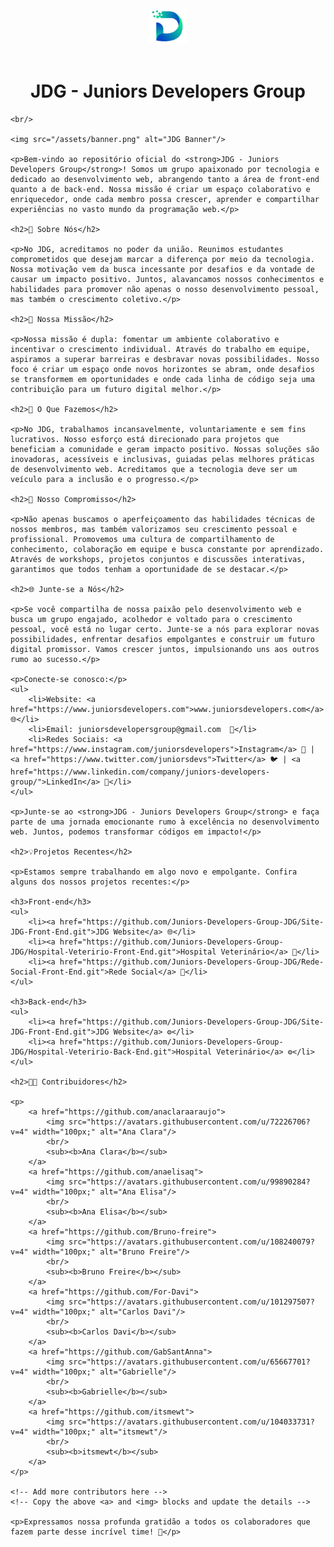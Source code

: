 <!DOCTYPE html>
<html lang="en">
<head>
    <meta charset="UTF-8">
    <meta name="viewport" content="width=device-width, initial-scale=1.0">
    <title>JDG - Juniors Developers Group</title>
    <style>
        /* Add your CSS styles here */
        /* You can customize the styling of your page */
    </style>
</head>
<body>
    <div align='center'>
        <img src="./assets/jdg.png" alt="logo-JDG" width="60px"/>
        <br/><br/>
        <h1>JDG - Juniors Developers Group</h1> 
    </div>

    <br/>

    <img src="/assets/banner.png" alt="JDG Banner"/>

    <p>Bem-vindo ao repositório oficial do <strong>JDG - Juniors Developers Group</strong>! Somos um grupo apaixonado por tecnologia e dedicado ao desenvolvimento web, abrangendo tanto a área de front-end quanto a de back-end. Nossa missão é criar um espaço colaborativo e enriquecedor, onde cada membro possa crescer, aprender e compartilhar experiências no vasto mundo da programação web.</p>

    <h2>🌟 Sobre Nós</h2>

    <p>No JDG, acreditamos no poder da união. Reunimos estudantes comprometidos que desejam marcar a diferença por meio da tecnologia. Nossa motivação vem da busca incessante por desafios e da vontade de causar um impacto positivo. Juntos, alavancamos nossos conhecimentos e habilidades para promover não apenas o nosso desenvolvimento pessoal, mas também o crescimento coletivo.</p>

    <h2>🚀 Nossa Missão</h2>

    <p>Nossa missão é dupla: fomentar um ambiente colaborativo e incentivar o crescimento individual. Através do trabalho em equipe, aspiramos a superar barreiras e desbravar novas possibilidades. Nosso foco é criar um espaço onde novos horizontes se abram, onde desafios se transformem em oportunidades e onde cada linha de código seja uma contribuição para um futuro digital melhor.</p>

    <h2>💼 O Que Fazemos</h2>

    <p>No JDG, trabalhamos incansavelmente, voluntariamente e sem fins lucrativos. Nosso esforço está direcionado para projetos que beneficiam a comunidade e geram impacto positivo. Nossas soluções são inovadoras, acessíveis e inclusivas, guiadas pelas melhores práticas de desenvolvimento web. Acreditamos que a tecnologia deve ser um veículo para a inclusão e o progresso.</p>

    <h2>🤝 Nosso Compromisso</h2>

    <p>Não apenas buscamos o aperfeiçoamento das habilidades técnicas de nossos membros, mas também valorizamos seu crescimento pessoal e profissional. Promovemos uma cultura de compartilhamento de conhecimento, colaboração em equipe e busca constante por aprendizado. Através de workshops, projetos conjuntos e discussões interativas, garantimos que todos tenham a oportunidade de se destacar.</p>

    <h2>🌐 Junte-se a Nós</h2>

    <p>Se você compartilha de nossa paixão pelo desenvolvimento web e busca um grupo engajado, acolhedor e voltado para o crescimento pessoal, você está no lugar certo. Junte-se a nós para explorar novas possibilidades, enfrentar desafios empolgantes e construir um futuro digital promissor. Vamos crescer juntos, impulsionando uns aos outros rumo ao sucesso.</p>

    <p>Conecte-se conosco:</p>
    <ul>
        <li>Website: <a href="https://www.juniorsdevelopers.com">www.juniorsdevelopers.com</a> 🌐</li>
        <li>Email: juniorsdevelopersgroup@gmail.com  📧</li>
        <li>Redes Sociais: <a href="https://www.instagram.com/juniorsdevelopers">Instagram</a> 📸 | <a href="https://www.twitter.com/juniorsdevs">Twitter</a> 🐦 | <a href="https://www.linkedin.com/company/juniors-developers-group/">LinkedIn</a> 💼</li>
    </ul>

    <p>Junte-se ao <strong>JDG - Juniors Developers Group</strong> e faça parte de uma jornada emocionante rumo à excelência no desenvolvimento web. Juntos, podemos transformar códigos em impacto!</p>

    <h2>💡Projetos Recentes</h2>

    <p>Estamos sempre trabalhando em algo novo e empolgante. Confira alguns dos nossos projetos recentes:</p>

    <h3>Front-end</h3>
    <ul>
        <li><a href="https://github.com/Juniors-Developers-Group-JDG/Site-JDG-Front-End.git">JDG Website</a> 🌐</li>
        <li><a href="https://github.com/Juniors-Developers-Group-JDG/Hospital-Veteririo-Front-End.git">Hospital Veterinário</a> 🐾</li>
        <li><a href="https://github.com/Juniors-Developers-Group-JDG/Rede-Social-Front-End.git">Rede Social</a> 📸</li>
    </ul>

    <h3>Back-end</h3>
    <ul>
        <li><a href="https://github.com/Juniors-Developers-Group-JDG/Site-JDG-Front-End.git">JDG Website</a> ⚙️</li>
        <li><a href="https://github.com/Juniors-Developers-Group-JDG/Hospital-Veteririo-Back-End.git">Hospital Veterinário</a> ⚙️</li>
    </ul>

    <h2>🧑‍💻 Contribuidores</h2>

    <p>
        <a href="https://github.com/anaclaraaraujo">
            <img src="https://avatars.githubusercontent.com/u/72226706?v=4" width="100px;" alt="Ana Clara"/>
            <br/>
            <sub><b>Ana Clara</b></sub>
        </a>
        <a href="https://github.com/anaelisaq">
            <img src="https://avatars.githubusercontent.com/u/99890284?v=4" width="100px;" alt="Ana Elisa"/>
            <br/>
            <sub><b>Ana Elisa</b></sub>
        </a>
        <a href="https://github.com/Bruno-freire">
            <img src="https://avatars.githubusercontent.com/u/108240079?v=4" width="100px;" alt="Bruno Freire"/>
            <br/>
            <sub><b>Bruno Freire</b></sub>
        </a>
        <a href="https://github.com/For-Davi">
            <img src="https://avatars.githubusercontent.com/u/101297507?v=4" width="100px;" alt="Carlos Davi"/>
            <br/>
            <sub><b>Carlos Davi</b></sub>
        </a>
        <a href="https://github.com/GabSantAnna">
            <img src="https://avatars.githubusercontent.com/u/65667701?v=4" width="100px;" alt="Gabrielle"/>
            <br/>
            <sub><b>Gabrielle</b></sub>
        </a>
        <a href="https://github.com/itsmewt">
            <img src="https://avatars.githubusercontent.com/u/104033731?v=4" width="100px;" alt="itsmewt"/>
            <br/>
            <sub><b>itsmewt</b></sub>
        </a>
    </p>

    <!-- Add more contributors here -->
    <!-- Copy the above <a> and <img> blocks and update the details -->

    <p>Expressamos nossa profunda gratidão a todos os colaboradores que fazem parte desse incrível time! 🤝</p>
</body>
</html>
